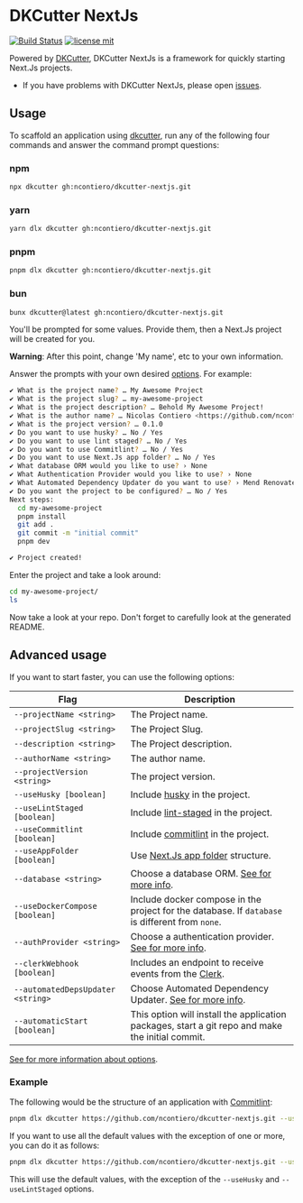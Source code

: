 # DKCutter NextJs

[![Build Status](https://img.shields.io/github/actions/workflow/status/ncontiero/dkcutter-nextjs/ci.yml?branch=main)](https://github.com/ncontiero/dkcutter-nextjs/actions/workflows/ci.yml?query=branch%3Amain)
[![license mit](https://img.shields.io/badge/licence-MIT-56BEB8)](LICENSE)

Powered by [DKCutter](https://github.com/ncontiero/dkcutter), DKCutter NextJs is a framework for quickly starting Next.Js projects.

- If you have problems with DKCutter NextJs, please open [issues](https://github.com/ncontiero/dkcutter-nextjs/issues/new).

## Usage

To scaffold an application using [dkcutter](https://github.com/ncontiero/dkcutter), run any of the following four commands and answer the command prompt questions:

### npm

```bash
npx dkcutter gh:ncontiero/dkcutter-nextjs.git
```

### yarn

```bash
yarn dlx dkcutter gh:ncontiero/dkcutter-nextjs.git
```

### pnpm

```bash
pnpm dlx dkcutter gh:ncontiero/dkcutter-nextjs.git
```

### bun

```bash
bunx dkcutter@latest gh:ncontiero/dkcutter-nextjs.git
```

You'll be prompted for some values. Provide them, then a Next.Js project will be created for you.

**Warning**: After this point, change 'My name', etc to your own information.

Answer the prompts with your own desired [options][options-url]. For example:

```bash
✔ What is the project name? … My Awesome Project
✔ What is the project slug? … my-awesome-project
✔ What is the project description? … Behold My Awesome Project!
✔ What is the author name? … Nicolas Contiero <https://github.com/ncontiero>
✔ What is the project version? … 0.1.0
✔ Do you want to use husky? … No / Yes
✔ Do you want to use lint staged? … No / Yes
✔ Do you want to use Commitlint? … No / Yes
✔ Do you want to use Next.Js app folder? … No / Yes
✔ What database ORM would you like to use? › None
✔ What Authentication Provider would you like to use? › None
✔ What Automated Dependency Updater do you want to use? › Mend Renovate
✔ Do you want the project to be configured? … No / Yes
Next steps:
  cd my-awesome-project
  pnpm install
  git add .
  git commit -m "initial commit"
  pnpm dev

✔ Project created!
```

Enter the project and take a look around:

```bash
cd my-awesome-project/
ls
```

Now take a look at your repo. Don't forget to carefully look at the generated README.

## Advanced usage

If you want to start faster, you can use the following options:

| Flag                              | Description                                                                                      |
| --------------------------------- | ------------------------------------------------------------------------------------------------ |
| `--projectName <string>`          | The Project name.                                                                                |
| `--projectSlug <string>`          | The Project Slug.                                                                                |
| `--description <string>`          | The Project description.                                                                         |
| `--authorName <string>`           | The author name.                                                                                 |
| `--projectVersion <string>`       | The project version.                                                                             |
| `--useHusky [boolean]`            | Include [husky](https://github.com/typicode/husky) in the project.                               |
| `--useLintStaged [boolean]`       | Include [lint-staged](https://github.com/lint-staged/lint-staged) in the project.                |
| `--useCommitlint [boolean]`       | Include [commitlint](https://commitlint.js.org/#/) in the project.                               |
| `--useAppFolder [boolean]`        | Use [Next.Js app folder](https://nextjs.org/docs/app) structure.                                 |
| `--database <string>`             | Choose a database ORM. [See for more info][options-url].                                         |
| `--useDockerCompose [boolean]`    | Include docker compose in the project for the database. If `database` is different from `none`.  |
| `--authProvider <string>`         | Choose a authentication provider. [See for more info][options-url].                              |
| `--clerkWebhook [boolean]`        | Includes an endpoint to receive events from the [Clerk](https://clerk.com/).                     |
| `--automatedDepsUpdater <string>` | Choose Automated Dependency Updater. [See for more info][options-url].                           |
| `--automaticStart [boolean]`      | This option will install the application packages, start a git repo and make the initial commit. |

[See for more information about options][options-url].

### Example

The following would be the structure of an application with [Commitlint](https://commitlint.js.org/):

```bash
pnpm dlx dkcutter https://github.com/ncontiero/dkcutter-nextjs.git --useCommitlint
```

If you want to use all the default values with the exception of one or more, you can do it as follows:

```bash
pnpm dlx dkcutter https://github.com/ncontiero/dkcutter-nextjs.git --useHusky --useLintStaged -y
```

This will use the default values, with the exception of the `--useHusky` and `--useLintStaged` options.

[options-url]: ./docs/project-generation-options.md
